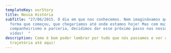 ```yaml
---
templateKey: ourStory
title: Nossa História
subTitle: "27/06/2015. O dia em que nos conhecemos. Nem imaginávamos que da
  forma que começou, que chegaríamos até onde estamos hoje! Mas com muito amor,
  companheirismo e parceria, decidimos dar esse próximo passo nas nossas
  vidas!  "
description: Como é bom poder lembrar por tudo que nós passamos e ver a nossa
  trajetória até aqui!
---
```

